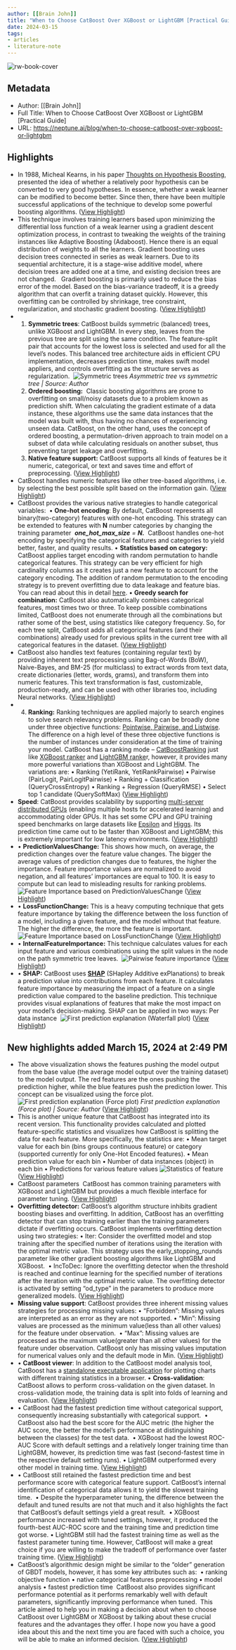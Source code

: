 ```yaml
---
author: [[Brain John]]
title: "When to Choose CatBoost Over XGBoost or LightGBM [Practical Guide]"
date: 2024-03-15
tags: 
- articles
- literature-note
---
```

![rw-book-cover](https://neptune.ai/wp-content/uploads/2022/07/blog_feature_image_011644_8_0_8_7.jpg)

## Metadata
- Author: [[Brain John]]
- Full Title: When to Choose CatBoost Over XGBoost or LightGBM [Practical Guide]
- URL: https://neptune.ai/blog/when-to-choose-catboost-over-xgboost-or-lightgbm

## Highlights
- In 1988, Micheal Kearns, in his paper [Thoughts on Hypothesis Boosting](https://www.cis.upenn.edu/~mkearns/papers/boostnote.pdf), presented the idea of whether a relatively poor hypothesis can be converted to very good hypotheses. In essence, whether a weak learner can be modified to become better. Since then, there have been multiple successful applications of the technique to develop some powerful boosting algorithms. ([View Highlight](https://read.readwise.io/read/01hs11hm1s416wwjnv7kptn4db))
- This technique involves training learners based upon minimizing the differential loss function of a weak learner using a gradient descent optimization process, in contrast to tweaking the weights of the training instances like Adaptive Boosting (Adaboost). Hence there is an equal distribution of weights to all the learners. Gradient boosting uses decision trees connected in series as weak learners. Due to its sequential architecture, it is a stage-wise additive model, where decision trees are added one at a time, and existing decision trees are not changed.  
  Gradient boosting is primarily used to reduce the bias error of the model. Based on the bias-variance tradeoff, it is a greedy algorithm that can overfit a training dataset quickly. However, this overfitting can be controlled by shrinkage, tree constraint, regularization, and stochastic gradient boosting. ([View Highlight](https://read.readwise.io/read/01hs11jvreatrg4yk86qgvkg7h))
- 1. **Symmetric trees**: CatBoost builds symmetric (balanced) trees, unlike XGBoost and LightGBM. In every step, leaves from the previous tree are split using the same condition. The feature-split pair that accounts for the lowest loss is selected and used for all the level’s nodes. This balanced tree architecture aids in efficient CPU implementation, decreases prediction time, makes swift model appliers, and controls overfitting as the structure serves as regularization. 
  ![Symmetric trees](https://i0.wp.com/neptune.ai/wp-content/uploads/2022/10/When-to-Choose-CatBoost-Over-XGBoost-or-LightGBM-Practical-Guide_7.png?resize=851%2C311&ssl=1)
  *Asymmetric tree vs symmetric tree | Source: Author*
  2. **Ordered boosting:**  Classic boosting algorithms are prone to overfitting on small/noisy datasets due to a problem known as prediction shift. When calculating the gradient estimate of a data instance, these algorithms use the same data instances that the model was built with, thus having no chances of experiencing unseen data. CatBoost, on the other hand, uses the concept of ordered boosting, a permutation-driven approach to train model on a subset of data while calculating residuals on another subset, thus preventing target leakage and overfitting.  
  3. **Native feature support:** CatBoost supports all kinds of features be it numeric, categorical, or text and saves time and effort of preprocessing. ([View Highlight](https://read.readwise.io/read/01hs11kavkgsye19t70d9pw7cw))
- CatBoost handles numeric features like other tree-based algorithms, i.e. by selecting the best possible split based on the information gain. ([View Highlight](https://read.readwise.io/read/01hs11nd81pdj6wdqnwzy9gtq8))
- CatBoost provides the various native strategies to handle categorical variables: 
  • **One-hot encoding**: By default, CatBoost represents all binary(two-category) features with one-hot encoding. This strategy can be extended to features with **N** number categories by changing the training parameter  ***one_hot_max_size*** *=* ***N.***  CatBoost handles one-hot encoding by specifying the categorical features and categories to yield better, faster, and quality results.
  • **Statistics based on category:** CatBoost applies target encoding with random permutation to handle categorical features. This strategy can be very efficient for high cardinality columns as it creates just a new feature to account for the category encoding. The addition of random permutation to the encoding strategy is to prevent overfitting due to data leakage and feature bias. You can read about this in detail [here](https://catboost.ai/en/docs/concepts/algorithm-main-stages_cat-to-numberic).
  • **Greedy search for combination:** CatBoost also automatically combines categorical features, most times two or three. To keep possible combinations limited, CatBoost does not enumerate through all the combinations but rather some of the best, using statistics like category frequency. So, for each tree split, CatBoost adds all categorical features (and their combinations) already used for previous splits in the current tree with all categorical features in the dataset. ([View Highlight](https://read.readwise.io/read/01hs11pj5axrgbqdrfjafxh5s2))
- CatBoost also handles text features (containing regular text) by providing inherent text preprocessing using Bag-of-Words (BoW), Naive-Bayes, and BM-25 (for multiclass) to extract words from text data, create dictionaries (letter, words, grams), and transform them into numeric features. This text transformation is fast, customizable, production-ready, and can be used with other libraries too, including Neural networks. ([View Highlight](https://read.readwise.io/read/01hs11qf7gxg9a2e98p6ed2c5s))
- 4. **Ranking:** Ranking techniques are applied majorly to search engines to solve search relevancy problems. Ranking can be broadly done under three objective functions: [Pointwise, Pairwise, and Listwise](https://medium.com/@nikhilbd/pointwise-vs-pairwise-vs-listwise-learning-to-rank-80a8fe8fadfd). The difference on a high level of these three objective functions is the number of instances under consideration at the time of training your model.
  CatBoost has a ranking mode – [CatBoostRanking](https://catboost.ai/docs/concepts/loss-functions-ranking) just like [XGBoost ranker](https://xgboost.readthedocs.io/en/stable/python/python_api.html) and [LightGBM ranke](https://lightgbm.readthedocs.io/en/latest/pythonapi/lightgbm.LGBMRanker.html)r, however, it provides many more powerful variations than XGBoost and LightGBM. The variations are:
  • Ranking (YetiRank, YetiRankPairwise)
  • Pairwise (PairLogit, PairLogitPairwise)
  • Ranking + Classification (QueryCrossEntropy)
  • Ranking + Regression (QueryRMSE)
  • Select top 1 candidate (QuerySoftMax) ([View Highlight](https://read.readwise.io/read/01hs11qrn5y2djjncs2ybznpz6))
- **Speed**: CatBoost provides scalability by supporting [multi-server distributed GPUs](https://docs.neptune.ai/how-to-guides/neptune-api/distributed-computing) (enabling multiple hosts for accelerated learning) and accommodating older GPUs. It has set some CPU and GPU training speed benchmarks on large datasets like [Epsilon](https://catboost.ai/en/docs/concepts/python-reference_datasets_epsilon) and [Higgs](https://catboost.ai/en/docs/concepts/python-reference_datasets_higgs). Its prediction time came out to be faster than XGBoost and LightGBM; this is extremely important for low latency environments. ([View Highlight](https://read.readwise.io/read/01hs11s140df792y54d6g3svsp))
- • **PredictionValuesChange:** This shows how much, on average, the prediction changes over the feature value changes. The bigger the average values of prediction changes due to features, the higher the importance. Feature importance values are normalized to avoid negation, and all features’ importances are equal to 100. It is easy to compute but can lead to misleading results for ranking problems.
  ![Feature Importance based on PredictionValuesChange](https://i0.wp.com/neptune.ai/wp-content/uploads/2022/10/When-to-Choose-CatBoost-Over-XGBoost-or-LightGBM-Practical-Guide_14.png?ssl=1) ([View Highlight](https://read.readwise.io/read/01hs11svgxz5n9xwe80n3j3ghm))
- • **LossFunctionChange:** This is a heavy computing technique that gets feature importance by taking the difference between the loss function of a model, including a given feature, and the model without that feature. The higher the difference, the more the feature is important.
  ![Feature Importance based on LossFunctionChange](https://i0.wp.com/neptune.ai/wp-content/uploads/2022/10/When-to-Choose-CatBoost-Over-XGBoost-or-LightGBM-Practical-Guide_3.png?ssl=1) ([View Highlight](https://read.readwise.io/read/01hs11sxrkya5rhztws2jp5g2c))
- • **InternalFeatureImportance:** This technique calculates values for each input feature and various combinations using the split values in the node on the path symmetric tree leaves. 
  ![Pairwise feature importance](https://i0.wp.com/neptune.ai/wp-content/uploads/2022/10/When-to-Choose-CatBoost-Over-XGBoost-or-LightGBM-Practical-Guide_1.png?ssl=1) ([View Highlight](https://read.readwise.io/read/01hs11t074862e74avvs0nxfxv))
- • **SHAP:** CatBoost uses [**SHAP**](https://github.com/slundberg/shap) (SHapley Additive exPlanations) to break a prediction value into contributions from each feature. It calculates feature importance by measuring the impact of a feature on a single prediction value compared to the baseline prediction. This technique provides visual explanations of features that make the most impact on your model’s decision-making. SHAP can be applied in two ways:
  Per data instance 
  ![First prediction explanation (Waterfall plot)](https://i0.wp.com/neptune.ai/wp-content/uploads/2022/10/When-to-Choose-CatBoost-Over-XGBoost-or-LightGBM-Practical-Guide_22.png?ssl=1) ([View Highlight](https://read.readwise.io/read/01hs11t6x4njw5phqan4j2ry1d))
## New highlights added March 15, 2024 at 2:49 PM
- The above visualization shows the features pushing the model output from the base value (the average model output over the training dataset) to the model output. The red features are the ones pushing the prediction higher, while the blue features push the prediction lower. This concept can be visualized using the force plot.
  ![First prediction explanation (Force plot)](https://i0.wp.com/neptune.ai/wp-content/uploads/2022/10/When-to-Choose-CatBoost-Over-XGBoost-or-LightGBM-Practical-Guide_21.png?ssl=1)
  *First prediction explanation (Force plot) | Source: Author* ([View Highlight](https://read.readwise.io/read/01hs12tqfph4qrtz8czxy3950p))
- This is another unique feature that CatBoost has integrated into its recent version. This functionality provides calculated and plotted feature-specific statistics and visualizes how CatBoost is splitting the data for each feature. More specifically, the statistics are:
  • Mean target value for each bin (bins groups continuous feature) or category (supported currently for only One-Hot Encoded features).
  • Mean prediction value for each bin
  • Number of data instances (object) in each bin
  • Predictions for various feature values
  ![Statistics of feature](https://i0.wp.com/neptune.ai/wp-content/uploads/2022/10/When-to-Choose-CatBoost-Over-XGBoost-or-LightGBM-Practical-Guide_20.png?resize=822%2C407&ssl=1) ([View Highlight](https://read.readwise.io/read/01hs12tyqgd1d0pcpybktwgmgc))
- CatBoost parameters 
  CatBoost has common training parameters with XGBoost and LightGBM but provides a much flexible interface for parameter tuning. ([View Highlight](https://read.readwise.io/read/01hs12vwkxgcnd1zxkaraah6h0))
- **Overfitting detector:** CatBoost’s algorithm structure inhibits gradient boosting biases and overfitting. In addition, CatBoost has an overfitting detector that can stop training earlier than the training parameters dictate if overfitting occurs. CatBoost implements overfitting detection using two strategies:
  • Iter: Consider the overfitted model and stop training after the specified number of iterations using the iteration with the optimal metric value. This strategy uses the early_stopping_rounds parameter like other gradient boosting algorithms like LightGBM and XGBoost. 
  • IncToDec: Ignore the overfitting detector when the threshold is reached and continue learning for the specified number of iterations after the iteration with the optimal metric value. The overfitting detector is activated by setting “od_type” in the parameters to produce more generalized models. ([View Highlight](https://read.readwise.io/read/01hs12waypvr4rd61xj0r8sm0j))
- **Missing value support**: CatBoost provides three inherent missing values strategies for processing missing values:
  • “Forbidden”: Missing values are interpreted as an error as they are not supported.
  • “Min”: Missing values are processed as the minimum value(less than all other values) for the feature under observation. 
  • “Max”: Missing values are processed as the maximum value(greater than all other values) for the feature under observation. CatBoost only has missing values imputation for numerical values only and the default mode in Min. ([View Highlight](https://read.readwise.io/read/01hs12wjmj32mcfznwes786ta8))
- • **CatBoost viewer**: In addition to the CatBoost model analysis tool, CatBoost has a [standalone executable application](https://github.com/catboost/catboost-viewer) for plotting charts with different training statistics in a browser.
  • **Cross-validation**: CatBoost allows to perform cross-validation on the given dataset. In cross-validation mode, the training data is split into folds of learning and evaluation. ([View Highlight](https://read.readwise.io/read/01hs12wtewy04p128z361tqa9m))
- • CatBoost had the fastest prediction time without categorical support, consequently increasing substantially with categorical support. 
  • CatBoost also had the best score for the AUC metric (the higher the AUC score, the better the model’s performance at distinguishing between the classes) for the test data. 
  • XGBoost had the lowest ROC-AUC Score with default settings and a relatively longer training time than LightGBM, however, its prediction time was fast (second-fastest time in the respective default setting runs).
  • LightGBM outperformed every other model in training time. ([View Highlight](https://read.readwise.io/read/01hs12xqv1q2zkk1evn9d2tdxa))
- • CatBoost still retained the fastest prediction time and best performance score with categorical feature support. CatBoost’s internal identification of categorical data allows it to yield the slowest training time. 
  • Despite the hyperparameter tuning, the difference between the default and tuned results are not that much and it also highlights the fact that CatBoost’s default settings yield a great result. 
  • XGBoost performance increased with tuned settings, however, it produced the fourth-best AUC-ROC score and the training time and prediction time got worse.
  • LightGBM still had the fastest training time as well as the fastest parameter tuning time. However, CatBoost will make a great choice if you are willing to make the tradeoff of performance over faster training time. ([View Highlight](https://read.readwise.io/read/01hs12ycqx76sqjtp739qqbgh5))
- CatBoost’s algorithmic design might be similar to the “older” generation of GBDT models, however, it has some key attributes such as: 
  • ranking objective function
  • native categorical features preprocessing
  • model analysis
  • fastest prediction time 
  CatBoost also provides significant performance potential as it performs remarkably well with default parameters, significantly improving performance when tuned.  This article aimed to help you in making a decision about when to choose CatBoost over LightGBM or XGBoost by talking about these crucial features and the advantages they offer. I hope now you have a good idea about this and the next time you are faced with such a choice, you will be able to make an informed decision. ([View Highlight](https://read.readwise.io/read/01hs12yrvp3gd8n1t4mjwms8ch))
